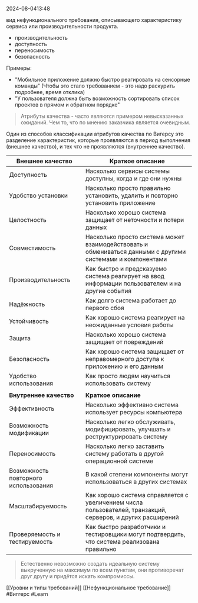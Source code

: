 2024-08-0413:48

вид  нефункционального требования, описывающего характеристику сервиса или производительности продукта.

- производительность
- доступность
- переносимость
- безопасность

Примеры:
- "Мобильное приложение должно быстро реагировать на сенсорные команды" (Чтобы это стало требованием - это надо раскурить подробнее, время отклика)
- "У пользователя должна быть возможность сортировать список проектов в прямом и обратном порядке"

>Атрибуты качества - часто являются примером невысказанных ожиданий. Чем то, что по мнению заказчика является очевидным.

Один из способов классификации атрибутов качества по Вигерсу это разделение характеристик, которые проявляются в период выполнения (внешнее качество), и тех что не проявляются (внутреннее качество).

| Внешнее качество                     | Краткое описание                                                                                            |
| ------------------------------------ | ----------------------------------------------------------------------------------------------------------- |
| Доступность                          | Насколько сервисы системы доступны, когда и где они нужны                                                   |
| Удобство установки                   | Насколько просто правильно установить, удалить и повторно установить приложение                             |
| Целостность                          | Насколько хорошо система защищает от неточности и потери данных                                             |
| Совместимость                        | Насколько просто система может взаимодействовать и обмениваться данными с другими системами и компонентами  |
| Производительность                   | Как быстро и предсказуемо система реагирует на ввод информации пользователем и на другие события            |
| Надёжность                           | Как долго система работает до первого сбоя                                                                  |
| Устойчивость                         | Как хорошо система реагирует на неожиданные условия работы                                                  |
| Защита                               | Насколько хорошо система защищает от повреждений                                                            |
| Безопасность                         | Как хорошо система защищает от неправомерного доступа к приложению и его данным                             |
| Удобство использования               | Как просто людям научиться использовать систему                                                             |
|                                      |                                                                                                             |
| **Внутреннее качество**              | **Краткое описание**                                                                                        |
| Эффективность                        | Насколько эффективно система использует ресурсы компьютера                                                  |
| Возможность модификации              | Насколько легко обслуживать, модифицировать, улучшать и реструктурировать систему                           |
| Переносимость                        | Насколько легко заставить систему работать в другой операционной системе                                    |
| Возможность повторного использования | В какой степени компоненты могут использоваться в других системах                                           |
| Масштабируемость                     | Как хорошо система справляется с увеличением числа пользователей, транзакций, серверов, и других расширений |
| Проверяемость и тестируемость        | Как быстро разработчики и тестировщики могут подтвердить, что система реализована правильно                 |
>Естественно невозможно создать идеальную систему выкрученную на максимум по всем пунктам, они противоречат друг другу и придётся искать компромиссы.


[[Уровни и типы требований]]
[[Нефункциональное требование]]
#Виггерс 
#Learn